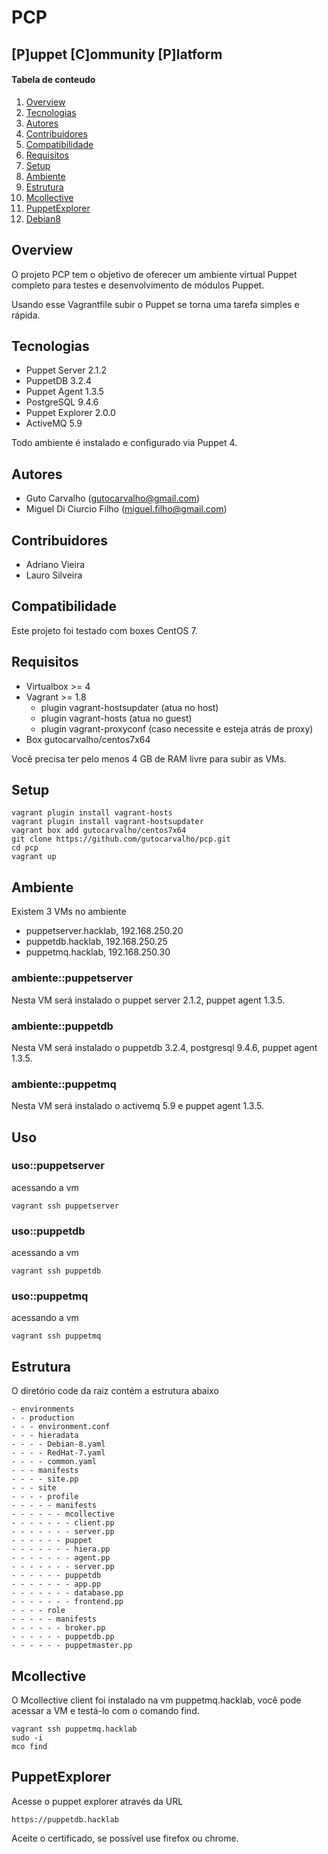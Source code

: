 # PCP
## [P]uppet [C]ommunity [P]latform

#### Tabela de conteudo

1. [Overview](#overview)
2. [Tecnologias](#tecnologias)
3. [Autores](#autores)
4. [Contribuidores](#contribuidores)
5. [Compatibilidade](#compatibilidade)
6. [Requisitos](#requisitos)
7. [Setup](#setup)
8. [Ambiente](#ambiente)
9. [Estrutura](#estrutura)
10. [Mcollective](#mcollective)
11. [PuppetExplorer](#puppetexplorer)
12. [Debian8](#debian8)

## Overview

O projeto PCP tem o objetivo de oferecer um ambiente virtual Puppet completo para testes e desenvolvimento de módulos Puppet.

Usando esse Vagrantfile subir o Puppet se torna uma tarefa simples e rápida.

## Tecnologias

* Puppet Server 2.1.2
* PuppetDB 3.2.4
* Puppet Agent 1.3.5
* PostgreSQL 9.4.6
* Puppet Explorer 2.0.0
* ActiveMQ 5.9

Todo ambiente é instalado e configurado via Puppet 4.

## Autores

* Guto Carvalho (gutocarvalho@gmail.com)
* Miguel Di Ciurcio Filho (miguel.filho@gmail.com)

## Contribuidores

* Adriano Vieira
* Lauro Silveira

## Compatibilidade

Este projeto foi testado com boxes CentOS 7.

## Requisitos

* Virtualbox >= 4
* Vagrant >= 1.8
  * plugin vagrant-hostsupdater (atua no host)
  * plugin vagrant-hosts (atua no guest)
  * plugin vagrant-proxyconf (caso necessite e esteja atrás de proxy)
* Box gutocarvalho/centos7x64

Você precisa ter pelo menos 4 GB de RAM livre para subir as VMs.

## Setup

    vagrant plugin install vagrant-hosts
    vagrant plugin install vagrant-hostsupdater
    vagrant box add gutocarvalho/centos7x64
    git clone https://github.com/gutocarvalho/pcp.git
    cd pcp
    vagrant up

## Ambiente

Existem 3 VMs no ambiente

* puppetserver.hacklab, 192.168.250.20
* puppetdb.hacklab, 192.168.250.25
* puppetmq.hacklab, 192.168.250.30

### ambiente::puppetserver

Nesta VM será instalado o puppet server 2.1.2, puppet agent 1.3.5.

### ambiente::puppetdb

Nesta VM será instalado o puppetdb 3.2.4, postgresql 9.4.6, puppet agent 1.3.5.

### ambiente::puppetmq

Nesta VM será instalado o activemq 5.9 e puppet agent 1.3.5.

## Uso

### uso::puppetserver

acessando a vm

    vagrant ssh puppetserver

### uso::puppetdb

acessando a vm

    vagrant ssh puppetdb

### uso::puppetmq

acessando a vm

    vagrant ssh puppetmq

## Estrutura

O diretório code da raiz contém a estrutura abaixo

```
- environments
- - production
- - - environment.conf
- - - hieradata
- - - - Debian-8.yaml
- - - - RedHat-7.yaml
- - - - common.yaml
- - - manifests
- - - - site.pp
- - - site
- - - - profile
- - - - - manifests
- - - - - - mcollective
- - - - - - - client.pp
- - - - - - - server.pp
- - - - - - puppet
- - - - - - - hiera.pp
- - - - - - - agent.pp
- - - - - - - server.pp
- - - - - - puppetdb
- - - - - - - app.pp
- - - - - - - database.pp
- - - - - - - frontend.pp
- - - - role
- - - - - manifests
- - - - - - broker.pp
- - - - - - puppetdb.pp
- - - - - - puppetmaster.pp
```

## Mcollective

O Mcollective client foi instalado na vm puppetmq.hacklab, você pode acessar a VM e testá-lo com o comando find.

    vagrant ssh puppetmq.hacklab
    sudo -i
    mco find

## PuppetExplorer

Acesse o puppet explorer através da URL

    https://puppetdb.hacklab

Aceite o certificado, se possível use firefox ou chrome.
